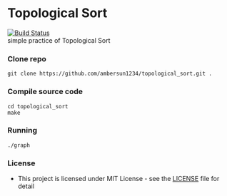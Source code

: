# Topological Sort
[![Build Status](https://travis-ci.com/ambersun1234/topological_sort.svg?token=e57vJgMEsZsXRodR9BkR&branch=master)](https://travis-ci.com/ambersun1234/topological_sort)
<br>
simple practice of Topological Sort
### Clone repo
```=1
git clone https://github.com/ambersun1234/topological_sort.git .
```
### Compile source code
```=1
cd topological_sort
make
```
### Running
```=1
./graph
```
### License
+ This project is licensed under MIT License - see the [LICENSE](https://github.com/ambersun1234/AVL_Tree/blob/master/LICENSE) file for detail
